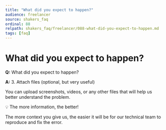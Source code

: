 ```yaml
---
title: "What did you expect to happen?"
audience: freelancer
source: shakers_faq
ordinal: 88
relpath: shakers_faq/freelancer/088-what-did-you-expect-to-happen.md
tags: [faq]
---
```


# What did you expect to happen?

**Q:** What did you expect to happen?

**A:** 3. Attach files (optional, but very useful)

You can upload screenshots, videos, or any other files that will help us better understand the problem.

💡 The more information, the better!

The more context you give us, the easier it will be for our technical team to reproduce and fix the error.
